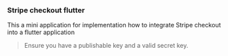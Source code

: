 ### Stripe checkout flutter

This a mini application for implementation how to integrate Stripe checkout into a flutter application 

>Ensure you have a publishable key and a valid secret key. 
